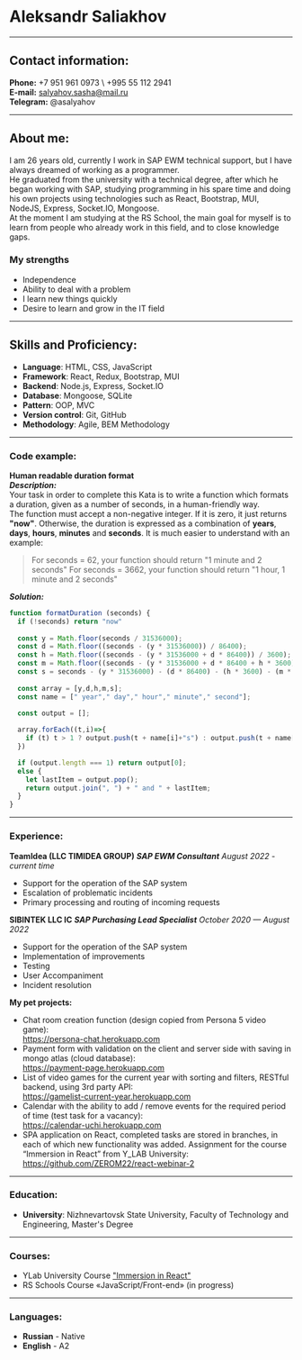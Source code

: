 # Aleksandr Saliakhov

---
## Contact information:
**Phone:** +7 951 961 0973 \ +995 55 112 2941<br>
**E-mail:** salyahov.sasha@mail.ru<br>
**Telegram:** @asalyahov

---
## About me:
I am 26 years old, currently I work in SAP EWM technical support, but I have always dreamed of working as a programmer.<br>
He graduated from the university with a technical degree, after which he began working with SAP, studying programming in his spare time and doing his own projects using technologies such as React, Bootstrap, MUI, NodeJS, Express, Socket.IO, Mongoose.<br>
At the moment I am studying at the RS School, the main goal for myself is to learn from people who already work in this field, and to close knowledge gaps.
### My strengths
- Independence
- Ability to deal with a problem
- I learn new things quickly
- Desire to learn and grow in the IT field

---
## Skills and Proficiency:
- **Language**: HTML, CSS, JavaScript
- **Framework**: React, Redux, Bootstrap, MUI
- **Backend**: Node.js, Express, Socket.IO
- **Database**: Mongoose, SQLite
- **Pattern**: OOP, MVC
- **Version control**: Git, GitHub
- **Methodology**: Agile, BEM Methodology

---
### Code example:
**Human readable duration format**<br>
***Description:***<br>
Your task in order to complete this Kata is to write a function which formats a duration, given as a number of seconds, in a human-friendly way.<br>
The function must accept a non-negative integer. If it is zero, it just returns **"now"**. Otherwise, the duration is expressed as a combination of **years**, **days**, **hours**, **minutes** and **seconds**.
It is much easier to understand with an example:
>For seconds = 62, your function should return 
    "1 minute and 2 seconds"
For seconds = 3662, your function should return
    "1 hour, 1 minute and 2 seconds"

***Solution:***
```javascript
function formatDuration (seconds) {
  if (!seconds) return "now"
  
  const y = Math.floor(seconds / 31536000);
  const d = Math.floor((seconds - (y * 31536000)) / 86400);
  const h = Math.floor((seconds - (y * 31536000 + d * 86400)) / 3600);
  const m = Math.floor((seconds - (y * 31536000 + d * 86400 + h * 3600)) / 60);
  const s = seconds - (y * 31536000) - (d * 86400) - (h * 3600) - (m * 60);
  
  const array = [y,d,h,m,s];
  const name = [" year"," day"," hour"," minute"," second"];

  const output = [];
  
  array.forEach((t,i)=>{
    if (t) t > 1 ? output.push(t + name[i]+"s") : output.push(t + name[i]);
  })

  if (output.length === 1) return output[0];
  else {
    let lastItem = output.pop();
    return output.join(", ") + " and " + lastItem;
  }
}
```

---
### Experience:
**TeamIdea (LLC TIMIDEA GROUP)**
***SAP EWM Consultant***
*August 2022 - current time*
* Support for the operation of the SAP system
* Escalation of problematic incidents
* Primary processing and routing of incoming requests

**SIBINTEK LLC IC**
***SAP Purchasing Lead Specialist***
*October 2020 — August 2022*
* Support for the operation of the SAP system
* Implementation of improvements
* Testing
* User Accompaniment
* Incident resolution

**My pet projects:**
- Chat room creation function (design copied from Persona 5 video game):<br>
https://persona-chat.herokuapp.com
- Payment form with validation on the client and server side with saving in mongo atlas (cloud database):<br>
https://payment-page.herokuapp.com
- List of video games for the current year with sorting and filters, RESTful backend, using 3rd party API:<br>
https://gamelist-current-year.herokuapp.com
- Calendar with the ability to add / remove events for the required period of time (test task for a vacancy):<br>
https://calendar-uchi.herokuapp.com
- SPA application on React, completed tasks are stored in branches, in each of which new functionality was added. Assignment for the course “Immersion in React” from Y_LAB University:<br>
https://github.com/ZEROM22/react-webinar-2

---
### Education:
* **University**: Nizhnevartovsk State University, Faculty of Technology and Engineering, Master's Degree


---
### Courses:
- YLab University Course ["Immersion in React"](https://ylab.io/upload/certificates/reactjs/vuvX1f0LDBU1FGxIGfta.pdf)
- RS Schools Course «JavaScript/Front-end» (in progress)

---
### Languages:
* **Russian** - Native
* **English** - A2